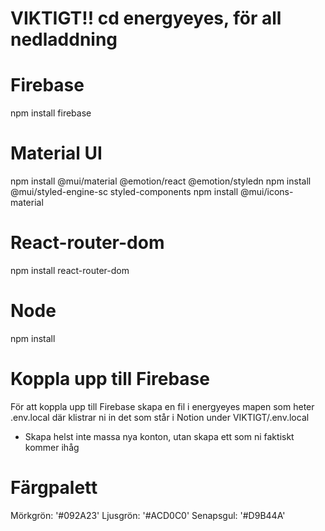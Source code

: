# VIKTIGT!! cd energyeyes, för all nedladdning

# Firebase
npm install firebase

# Material UI
npm install @mui/material @emotion/react @emotion/styledn
npm install @mui/styled-engine-sc styled-components
npm install @mui/icons-material

# React-router-dom
npm install react-router-dom

# Node
npm install

# Koppla upp till Firebase
För att koppla upp till Firebase skapa en fil i energyeyes mapen som heter .env.local
där klistrar ni in det som står i Notion under VIKTIGT/.env.local
- Skapa helst inte massa nya konton, utan skapa ett som ni faktiskt kommer ihåg

# Färgpalett
Mörkgrön: '#092A23'
Ljusgrön: '#ACD0C0'
Senapsgul: '#D9B44A'